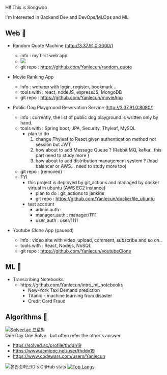 HI! This is Songwoo

I'm Interested in Backend Dev and DevOps/MLOps and ML

Web 🐥
- 
- Random Quote Machine  (http://3.37.91.0:3000/)
  - info : my first web app
  - <img src="https://img.shields.io/badge/React-20232A?style=for-the-badge&logo=react&logoColor=61DAFB"/>
  - git repo : https://github.com/Yanlecun/random_quote
  
- Movie Ranking App<br>
  - info : webapp with login, register, bookmark ..
  - tools with : react, nodeJS, expressJS, MongoDB
  - git repo : https://github.com/Yanlecun/movieApp 

 
- Public Dog Playground Reservation Service (http://3.37.91.0:8080/)
  - info : currently, the list of public dog playground is written only by hand.
  - tools with : Spring boot, JPA, Security, Thyleaf, MySQL
    - plan to do
      1. change Thyleaf to React given authentication method not session but JWT
      2. how about to add Message Queue ? (Rabbit MQ, kafka.. this part need to study more )
      3. how about to add distribution management system ? (load balancer or AWS... need to study more too)
  - git repo : (removed)
  - FYI
    - this project is deployed by git_actions and managed by docker virtual in ubuntu (AWS EC2 instance)
      - plan to do : git_actions to jankins 
      - git repo : https://github.com/Yanlecun/dockerfile_ubuntu
    - test account
      - admin auth : 
      - manager_auth : manager/1111
      - user_auth : user/1111

 - Youtube Clone App (pauesd)
   - info : video site with video_upload, comment, subscribe and so on..
   - tools with : React, Nodejs, NoSQL
   - git repo : https://github.com/Yanlecun/youtubeClone

ML 🐣
- 
- Transcribing Notebooks
  - https://github.com/Yanlecun/intro_ml_notebooks
    - New-York Taxi Demand prediction 
    - Titanic - machine learning from disaster
    - Credit Card Fraud

Algorithms 🐣
-
[![Solved.ac 프로필](http://mazassumnida.wtf/api/v2/generate_badge?boj=thddn19)](https://solved.ac/thddn19) <br>
One Day One Solve.. but often refer the other's answer 
- https://solved.ac/profile/thddn19
- https://www.acmicpc.net/user/thddn19
- https://www.codewars.com/users/Yanlecun


![본인깃허브ID's GitHub stats](https://github-readme-stats.vercel.app/api?username=yanlecun&show_icons=true&theme=dark)
[![Top Langs](https://github-readme-stats.vercel.app/api/top-langs/?username=yanlecun&layout=compact&theme=dark&langs_count=8)](https://github.com/yanlecun/github-readme-stats)
